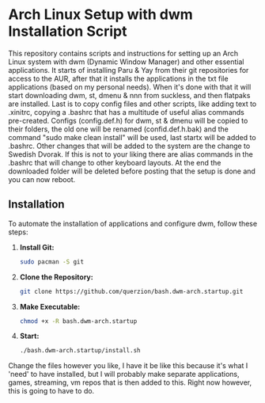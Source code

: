 # Arch Linux Setup with dwm Installation Script

This repository contains scripts and instructions for setting up an Arch Linux system with dwm (Dynamic Window Manager) and other essential applications. It starts of installing Paru & Yay from their git repositories for access to the AUR, after that it installs the applications in the txt file applications (based on my personal needs). When it's done with that it will start downloading dwm, st, dmenu & nnn from suckless, and then flatpaks are installed. Last is to copy config files and other scripts, like adding text to .xinitrc, copying a .bashrc that has a multitude of useful alias commands pre-created. Configs (config.def.h) for dwm, st & dmenu will be copied to their folders, the old one will be renamed (confid.def.h.bak) and the command "sudo make clean install" will be used, last startx will be added to .bashrc. Other changes that will be added to the system are the change to Swedish Dvorak. If this is not to your liking there are alias commands in the .bashrc that will change to other keyboard layouts. At the end the downloaded folder will be deleted before posting that the setup is done and you can now reboot.

## Installation

To automate the installation of applications and configure dwm, follow these steps:

1. **Install Git:**
   ```bash
   sudo pacman -S git
   ```
2. **Clone the Repository:**
   ```bash
   git clone https://github.com/querzion/bash.dwm-arch.startup.git
   ```
3. **Make Executable:**
   ```bash
   chmod +x -R bash.dwm-arch.startup
   ```
4. **Start:**
   ```bash
   ./bash.dwm-arch.startup/install.sh
   ```

Change the files however you like, I have it be like this because it's what I 'need' to have installed, but I will probably make separate applications, games, streaming, vm repos that is then added to this. Right now however, this is going to have to do. 
